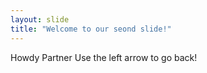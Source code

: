 ```yaml
---
layout: slide
title: "Welcome to our seond slide!"
---
```

Howdy Partner
Use the left arrow to go back!
